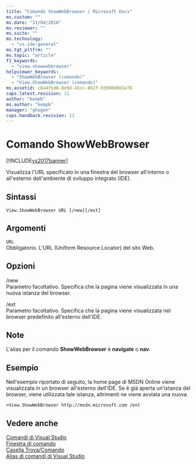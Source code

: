 ```yaml
---
title: "Comando ShowWebBrowser | Microsoft Docs"
ms.custom: ""
ms.date: "11/04/2016"
ms.reviewer: ""
ms.suite: ""
ms.technology: 
  - "vs-ide-general"
ms.tgt_pltfrm: ""
ms.topic: "article"
f1_keywords: 
  - "view.showwebbrowser"
helpviewer_keywords: 
  - "ShowWebBrowser (comando)"
  - "View.ShowWebBrowser (comando)"
ms.assetid: c6a4fbd6-8e9d-45cc-8b2f-93990d065e78
caps.latest.revision: 11
author: "kempb"
ms.author: "kempb"
manager: "ghogen"
caps.handback.revision: 11
---
```

# Comando ShowWebBrowser
[!INCLUDE[vs2017banner](../../code-quality/includes/vs2017banner.md)]

Visualizza l'URL specificato in una finestra del browser all'interno o all'esterno dell'ambiente di sviluppo integrato \(IDE\).  
  
## Sintassi  
  
```  
View.ShowWebBrowser URL [/new][/ext]  
```  
  
## Argomenti  
 `URL`  
 Obbligatorio.  L'URL \(Uniform Resource Locator\) del sito Web.  
  
## Opzioni  
 \/new  
 Parametro facoltativo.  Specifica che la pagina viene visualizzata in una nuova istanza del browser.  
  
 \/ext  
 Parametro facoltativo.  Specifica che la pagina viene visualizzata nel browser predefinito all'esterno dell'IDE.  
  
## Note  
 L'alias per il comando **ShowWebBrowser** è **navigate** o **nav**.  
  
## Esempio  
 Nell'esempio riportato di seguito, la home page di MSDN Online viene visualizzata in un browser all'esterno dell'IDE.  Se è già aperta un'istanza del browser, viene utilizzata tale istanza, altrimenti ne viene avviata una nuova.  
  
```  
>View.ShowWebBrowser http://msdn.microsoft.com /ext  
```  
  
## Vedere anche  
 [Comandi di Visual Studio](../../ide/reference/visual-studio-commands.md)   
 [Finestra di comando](../../ide/reference/command-window.md)   
 [Casella Trova\/Comando](../../ide/find-command-box.md)   
 [Alias di comandi di Visual Studio](../../ide/reference/visual-studio-command-aliases.md)